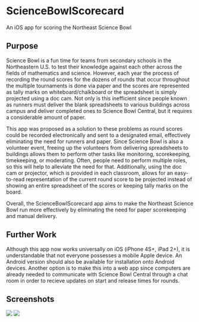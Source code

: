 # ScienceBowlScorecard
An iOS app for scoring the Northeast Science Bowl

## Purpose
Science Bowl is a fun time for teams from secondary schools in the Northeastern U.S. to test their knowledge against each other across 
the fields of mathematics and science. However, each year the process of recording the round scores for the dozens of rounds that 
occur throughout the multiple tournaments is done via paper and the scores are represented as tally marks on whiteboard/chalkboard or 
the spreadsheet is simply projected using a doc cam. Not only is this inefficient since people known as runners must deliver the blank 
spreadsheets to various buildings across campus and deliver completed ones to Science Bowl Central, but it requires a considerable 
amount of paper.

This app was proposed as a solution to these problems as round scores could be recorded electronically and sent to a designated email, 
effectively eliminating the need for runners and paper. Since Science Bowl is also a volunteer event, freeing up the volunteers from 
delivering spreadsheets to buildings allows them to perform other tasks like monitoring, scorekeeping, timekeeping, or moderating. 
Often, people need to perform multiple roles, so this will help to alleviate the need for that. Additionally, using the doc cam or 
projector, which is provided in each classroom, allows for an easy-to-read representation of the current round score to be projected 
instead of showing an entire spreadsheet of the scores or keeping tally marks on the board.

Overall, the ScienceBowlScorecard app aims to make the Northeast Science Bowl run more effectively by eliminating the need for 
paper scorekeeping and manual delivery.

## Further Work
Although this app now works universally on iOS (iPhone 4S+, iPad 2+), it is understandable that not everyone possesses a mobile Apple 
device. An Android version should also be available for installation onto Android devices. Another option is to make this into a web 
app since computers are already needed to communicate with Science Bowl Central through a chat room in order to recieve updates on start 
and release times for rounds.

## Screenshots
![](https://raw.github.com/AshleyDumaine/ScienceBowlScorecard/master/initial_view_controller.png)
![](https://raw.github.com/AshleyDumaine/ScienceBowlScorecard/master/score_view_controller.png)
